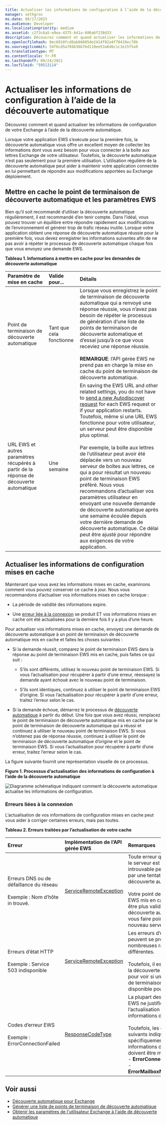 ```yaml
---
title: Actualiser les informations de configuration à l’aide de la découverte automatique
manager: sethgros
ms.date: 09/17/2015
ms.audience: Developer
ms.localizationpriority: medium
ms.assetid: c2f3c6a5-e8ea-4375-b41a-686a6f238d33
description: Découvrez comment et quand actualiser les informations de configuration de votre Exchange à l’aide de la découverte automatique.
ms.openlocfilehash: 0ec6910fcd8ab66085de2414f02a4f78419ec78b
ms.sourcegitcommit: 54f6cd5a704b36b76d110ee53a6d6c1c3e15f5a9
ms.translationtype: MT
ms.contentlocale: fr-FR
ms.lasthandoff: 09/24/2021
ms.locfileid: "59513114"
---
```

# <a name="refresh-configuration-information-by-using-autodiscover"></a>Actualiser les informations de configuration à l’aide de la découverte automatique

Découvrez comment et quand actualiser les informations de configuration de votre Exchange à l’aide de la découverte automatique.
  
Lorsque votre application EWS s’exécute pour la première fois, la découverte automatique vous offre un excellent moyen de collecter les informations dont vous avez besoin pour vous connecter à la boîte aux lettres Exchange de votre utilisateur. Toutefois, la découverte automatique n’est pas seulement pour la première utilisation. L’utilisation régulière de la découverte automatique peut aider à maintenir votre application connectée en lui permettant de répondre aux modifications apportées au Exchange déploiement.
  
## <a name="cache-autodiscover-endpoint-and-ews-settings"></a>Mettre en cache le point de terminaison de découverte automatique et les paramètres EWS
<a name="bk_CacheSettings"> </a>

Bien qu’il soit recommandé d’utiliser la découverte automatique régulièrement, il est recommandé d’en tenir compte. Dans l’idéal, vous pouvez trouver un équilibre entre répondre rapidement aux modifications de l’environnement et générer trop de trafic réseau inutile. Lorsque votre application obtient une réponse de découverte automatique réussie pour la première fois, vous devez enregistrer les informations suivantes afin de ne pas avoir à répéter le processus de découverte automatique chaque fois que vous envoyez une demande EWS.
  
**Tableau 1. Informations à mettre en cache pour les demandes de découverte automatique**

|**Paramètre de mise en cache**|**Valide pour...**|**Détails**|
|:-----|:-----|:-----|
|Point de terminaison de découverte automatique  <br/> |Tant que cela fonctionne  <br/> |Lorsque vous enregistrez le point de terminaison de découverte automatique qui a [](how-to-generate-a-list-of-autodiscover-endpoints.md) renvoyé une réponse réussie, vous n’avez pas besoin de répéter le processus de génération d’une liste de points de terminaison de découverte automatique et d’essai jusqu’à ce que vous receviez une réponse réussie.<br/><br/> **REMARQUE**: l’API gérée EWS ne prend pas en charge la mise en cache du point de terminaison de découverte automatique.           |
|URL EWS et autres paramètres récupérés à partir de la réponse de découverte automatique  <br/> |Une semaine  <br/> |En saving the EWS URL and other related settings, you do not have to [send a new Autodiscover request](how-to-get-user-settings-from-exchange-by-using-autodiscover.md) for each EWS request or if your application restarts. Toutefois, même si une URL EWS fonctionne pour votre utilisateur, un serveur peut être disponible plus optimal.<br/><br/> Par exemple, la boîte aux lettres de l’utilisateur peut avoir été déplacée vers un nouveau serveur de boîtes aux lettres, ce qui a pour résultat un nouveau point de terminaison EWS préféré. Nous vous recommandons d’actualiser vos paramètres utilisateur en envoyant une nouvelle demande de découverte automatique après une semaine écoulée depuis votre dernière demande de découverte automatique. Ce délai peut être ajusté pour répondre aux exigences de votre application.  <br/> |
   
## <a name="refresh-cached-configuration-information"></a>Actualiser les informations de configuration mises en cache
<a name="bk_RefreshConfig"> </a>

Maintenant que vous avez les informations mises en cache, examinons comment vous pouvez conserver ce cache à jour. Nous vous recommandons d’actualiser vos informations mises en cache lorsque :
  
- La période de validité des informations expire.
    
- Une [erreur liée à la connexion](#bk_ConnectionErrors) se produit ET vos informations mises en cache ont été actualisées pour la dernière fois il y a plus d’une heure.
    
Pour actualiser vos informations mises en cache, envoyez une demande de découverte automatique à un point de terminaison de découverte automatique mis en cache et faites les choses suivantes :
  
- Si la demande réussit, comparez le point de terminaison EWS dans la réponse au point de terminaison EWS mis en cache, puis faites ce qui suit :
    
  - S’ils sont différents, utilisez le nouveau point de terminaison EWS. Si vous l’actualisation pour récupérer à partir d’une erreur, réessayez la demande ayant échoué avec le nouveau point de terminaison.
    
  - S’ils sont identiques, continuez à utiliser le point de terminaison EWS d’origine. Si vous l’actualisation pour récupérer à partir d’une erreur, traitez l’erreur selon le cas.
    
- Si la demande échoue, démarrez le processus de [découverte automatique](autodiscover-for-exchange.md) à partir du début. Une fois que vous avez réussi, remplacez le point de terminaison de découverte automatique mis en cache par le point de terminaison de découverte automatique qui a réussi et continuez à utiliser le nouveau point de terminaison EWS. Si vous n’obtenez pas de réponse réussie, continuez à utiliser le point de terminaison de découverte automatique d’origine et le point de terminaison EWS. Si vous l’actualisation pour récupérer à partir d’une erreur, traitez l’erreur selon le cas. 
    
La figure suivante fournit une représentation visuelle de ce processus.
  
**Figure 1. Processus d’actualisation des informations de configuration à l’aide de la découverte automatique**

![Diagramme schématique indiquant comment la découverte automatique actualise les informations de configuration.](media/Ex15_Autodiscover_Refresh_Flowchart.png)
  
### <a name="connection-related-errors"></a>Erreurs liées à la connexion
<a name="bk_ConnectionErrors"> </a>

L’actualisation de vos informations de configuration mises en cache peut vous aider à corriger certaines erreurs, mais pas toutes. 
  
**Tableau 2. Erreurs traitées par l’actualisation de votre cache**

|**Erreur**|**Implémentation de l’API gérée EWS**|**Remarques**|
|:-----|:-----|:-----|
|Erreurs DNS ou de défaillance du réseau<br/><br/> Exemple : Nom d’hôte in trouvé.  <br/> |[ServiceRemoteException](https://docs.microsoft.com/dotnet/api/microsoft.exchange.webservices.data.serviceremoteexception?view=exchange-ews-api) <br/> |Toute erreur qui indique que le serveur est introuvable ou introuvable peut être résolue par une tentative de découverte automatique. <br/><br/> Votre point de terminaison EWS mis en cache n’est peut-être plus valide et la découverte automatique peut vous faire pointer vers le nouveau serveur.  <br/> |
|Erreurs d’état HTTP<br/><br/> Exemple : Service 503 indisponible  <br/> |[ServiceRemoteException](https://docs.microsoft.com/dotnet/api/microsoft.exchange.webservices.data.serviceremoteexception?view=exchange-ews-api) <br/> |Les erreurs d’état HTTP peuvent se produire pour de nombreuses raisons différentes.<br/><br/> Toutefois, il est bon d’essayer la découverte automatique pour voir si un nouveau point de terminaison EWS est disponible pour l’utilisateur.  <br/> |
|Codes d’erreur EWS <br/><br/> Exemple : ErrorConnectionFailed <br/> |[ResponseCodeType](../web-service-reference/responsecode.md) <br/> | La plupart des codes d’erreur EWS ne justifient pas l’actualisation de vos informations de configuration.<br/><br/> Toutefois, les éléments suivants indiquent spécifiquement que les informations de configuration doivent être mises à jour :<br/>- **ErrorConnectionFailed** <br/>- **ErrorMailboxMoveInProgress** <br/> |
   
## <a name="see-also"></a>Voir aussi

- [Découverte automatique pour Exchange](autodiscover-for-exchange.md)  
- [Générer une liste de points de terminaison de découverte automatique](how-to-generate-a-list-of-autodiscover-endpoints.md)   
- [Obtenir les paramètres de l'utilisateur Exchange à l'aide de découverte automatique](how-to-get-user-settings-from-exchange-by-using-autodiscover.md)
    

